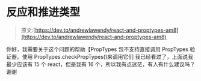 # 反应和推进类型

> 原文:[https://dev.to/andrewlawendy/react-and-proptypes-am8](https://dev.to/andrewlawendy/react-and-proptypes-am8)

你好，我需要关于这个问题的帮助【PropTypes 包不支持直接调用 PropTypes 验证器。使用 PropTypes.checkPropTypes()来调用它们
我已经看过了，上面说我最少应该有 15 个 react，但是我有 16 个，所以我有点迷茫，有人有什么建议吗？
谢谢